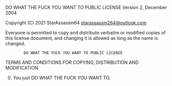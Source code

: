 DO WHAT THE FUCK YOU WANT TO PUBLIC LICENSE
                    Version 2, December 2004

 Copyright (C) 2021 StarAssassin64 <starassassin264@outlook.com>

 Everyone is permitted to copy and distribute verbatim or modified
 copies of this license document, and changing it is allowed as long
 as the name is changed.

            DO WHAT THE FUCK YOU WANT TO PUBLIC LICENSE
   TERMS AND CONDITIONS FOR COPYING, DISTRIBUTION AND MODIFICATION

  0. You just DO WHAT THE FUCK YOU WANT TO.
